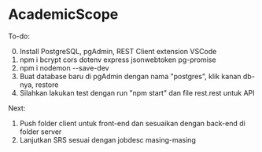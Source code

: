 # AcademicScope

To-do:

0. Install PostgreSQL, pgAdmin, REST Client extension VSCode
1. npm i bcrypt cors dotenv express jsonwebtoken pg-promise
2. npm i nodemon --save-dev
3. Buat database baru di pgAdmin dengan nama "postgres", klik kanan db-nya, restore
4. Silahkan lakukan test dengan run "npm start" dan file rest.rest untuk API

Next:
1. Push folder client untuk front-end dan sesuaikan dengan back-end di folder server
2. Lanjutkan SRS sesuai dengan jobdesc masing-masing
